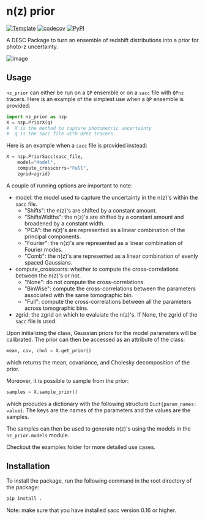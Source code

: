 # n(z) prior

[![Template](https://img.shields.io/badge/Template-LINCC%20Frameworks%20Python%20Project%20Template-brightgreen)](https://lincc-ppt.readthedocs.io/en/latest/)
[![codecov](https://codecov.io/gh/LSSTDESC/rail-prior/branch/main/graph/badge.svg)](https://codecov.io/gh/LSSTDESC/rail-prior)
[![PyPI](https://img.shields.io/pypi/v/rail_prior?color=blue&logo=pypi&logoColor=white)](https://pypi.org/project/rail_prior/)

A DESC Package to turn an ensemble of redshift distributions into a prior for photo-z uncertainty.

![image](https://github.com/user-attachments/assets/e92ba099-7200-4396-8838-4401b25c4739)


## Usage

`nz_prior` can either be run on a `QP` ensemble or on a `sacc` file with `QPnz` tracers. Here is an example of the simplest use when a `QP` ensemble is provided:

```python
import nz_prior as nzp
X = nzp.PriorX(q) 
#  X is the method to capture photometric uncertainty
#  q is the sacc file with QPnz tracers
```

Here is an example when a `sacc` file is provided instead:

```python
X = nzp.PriorSacc(sacc_file, 
    model="Model",
    compute_crosscorrs="Full",
    zgrid=zgrid)
```
A couple of running options are important to note:
- model: the model used to capture the uncertainty in the n(z)'s within the `sacc` file.
    - "Shifts":  the n(z)'s are shifted by a constant amount.
    - "ShiftsWidths": the n(z)'s are shifted by a constant amount and broadened by a constant width.
    - "PCA": the n(z)'s are represented as a linear combination of the principal components.
    - "Fourier": the n(z)'s are represented as a linear combination of Fourier modes.
    - "Comb": the n(z)'s are represented as a linear combination of evenly spaced Gaussians.
- compute_crosscorrs: whether to compute the cross-correlations between the n(z)'s or not.
    - "None": do not compute the cross-correlations.
    - "BinWise": compute the cross-correlations between the parameters associated with the same tomographic bin.
    - "Full": compute the cross-correlations between all the parameters across tomographic bins.
- zgrid: the zgrid on which to evaluiate the n(z)'s. If None, the zgrid of the `sacc` file is used.

Upon initializing the class, Gaussian priors for the model parameters will be calibrated. The prior can then be accessed as an attribute of the class:

```python
mean, cov, chol = X.get_prior()
```
which returns the mean, covariance, and Cholesky decomposition of the prior.

Moreover, it is possible to sample from the prior:

```python
samples = X.sample_prior()
```
which procudes a dictionary with the following structure `Dict{param_names: value}`. The keys are the names of the parameters and the values are the samples.

The samples can then be used to generate n(z)'s using the models in the `nz_prior.models` module.

Checkout the examples folder for more detailed use cases.

## Installation

To install the package, run the following command in the root directory of the package:

```bash
pip install .
```
Note: make sure that you have installed sacc version 0.16 or higher.

